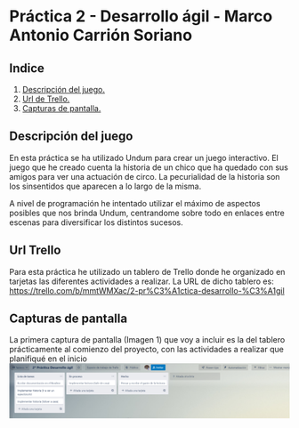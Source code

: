 # Práctica 2 - Desarrollo ágil - Marco Antonio Carrión Soriano

## Indice

1. [ Descripción del juego. ](#desc)
2. [ Url de Trello. ](#url)
3. [ Capturas de pantalla. ](#cap)

<a name="desc"></a>
## Descripción del juego

En esta práctica se ha utilizado Undum para crear un juego interactivo. El juego que he creado cuenta la historia de un chico que ha quedado con sus amigos
para ver una actuación de circo. La pecurialidad de la historia son los sinsentidos que aparecen a lo largo de la misma.

A nivel de programación he intentado utilizar el máximo de aspectos posibles que nos brinda Undum, centrandome sobre todo en enlaces entre escenas para diversificar los distintos sucesos.

<a name="url"></a>
## Url Trello

Para esta práctica he utilizado un tablero de Trello donde he organizado en tarjetas las diferentes actividades a realizar. 
La URL de dicho tablero es: https://trello.com/b/mmtWMXac/2-pr%C3%A1ctica-desarrollo-%C3%A1gil

<a name="cap"></a>
## Capturas de pantalla

La primera captura de pantalla (Imagen 1) que voy a incluir es la del tablero prácticamente al comienzo del proyecto, con las actividades a realizar que planifiqué en el inicio
<img src="capturas/capturaTrello2.png" alt="imagen 1" title="Imagen 1">
